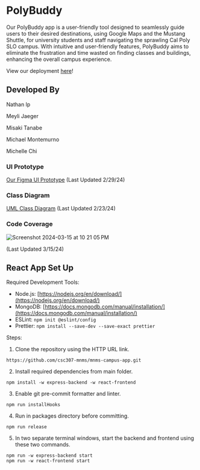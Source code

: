 # PolyBuddy

Our PolyBuddy app is a user-friendly tool designed to seamlessly guide users to their desired destinations, using Google Maps and the Mustang Shuttle, for university students and staff navigating the sprawling Cal Poly SLO campus. With intuitive and user-friendly features, PolyBuddy aims to eliminate the frustration and time wasted on finding classes and buildings, enhancing the overall campus experience.

View our deployment [here](https://mango-coast-050270d10.5.azurestaticapps.net/)!

## Developed By

Nathan Ip

Meyli Jaeger

Misaki Tanabe

Michael Montemurno

Michelle Chi

### UI Prototype

[Our Figma UI Prototype](https://www.figma.com/file/FOLkjA34MuM4At3CVWLIgr/Campus-Map-Prototype?type=design&node-id=81%3A50&mode=design&t=oKbUU3ubrdHgVDHl-1)
(Last Updated 2/29/24)

### Class Diagram

[UML Class Diagram](https://github.com/csc307-mnms/mnms-campus-app/wiki/UML-Class-Diagram)
(Last Updated 2/23/24)

### Code Coverage

![Screenshot 2024-03-15 at 10 21 05 PM](https://github.com/csc307-mnms/mnms-campus-app/assets/90160919/cd9a927e-49e9-4b73-b331-834e8fc0f46f)

(Last Updated 3/15/24)

## React App Set Up

Required Development Tools:

- Node.js: [https://nodejs.org/en/download/](https://nodejs.org/en/download/)
- MongoDB: [https://docs.mongodb.com/manual/installation/](https://docs.mongodb.com/manual/installation/)
- ESLint: `npm init @eslint/config`
- Prettier: `npm install --save-dev --save-exact prettier`

Steps:

1. Clone the repository using the HTTP URL link.

```
https://github.com/csc307-mnms/mnms-campus-app.git
```

2. Install required dependencies from main folder.

```
npm install -w express-backend -w react-frontend
```

3. Enable git pre-commit formatter and linter.

```
npm run installHooks
```

4.  Run in packages directory before committing.

```
npm run release
```

5. In two separate terminal windows, start the backend and frontend using these two commands.

```
npm run -w express-backend start
npm run -w react-frontend start
```
